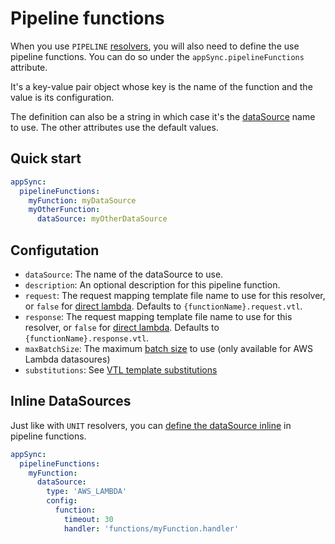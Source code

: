 # Pipeline functions

When you use `PIPELINE` [resolvers](resolvers.md), you will also need to define the use pipeline functions. You can do so under the `appSync.pipelineFunctions` attribute.

It's a key-value pair object whose key is the name of the function and the value is its configuration.

The definition can also be a string in which case it's the [dataSource](dataSources.md) name to use. The other attributes use the default values.

## Quick start

```yaml
appSync:
  pipelineFunctions:
    myFunction: myDataSource
    myOtherFunction:
      dataSource: myOtherDataSource
```

## Configutation

- `dataSource`: The name of the dataSource to use.
- `description`: An optional description for this pipeline function.
- `request`: The request mapping template file name to use for this resolver, or `false` for [direct lambda](https://docs.aws.amazon.com/appsync/latest/devguide/direct-lambda-reference.html). Defaults to `{functionName}.request.vtl`.
- `response`: The request mapping template file name to use for this resolver, or `false` for [direct lambda](https://docs.aws.amazon.com/appsync/latest/devguide/direct-lambda-reference.html). Defaults to `{functionName}.response.vtl`.
- `maxBatchSize`: The maximum [batch size](https://aws.amazon.com/blogs/mobile/introducing-configurable-batching-size-for-aws-appsync-lambda-resolvers/) to use (only available for AWS Lambda datasoures)
- `substitutions`: See [VTL template substitutions](substitutions.md)

## Inline DataSources

Just like with `UNIT` resolvers, you can [define the dataSource inline](resolvers.md#inline-datasources) in pipeline functions.

```yaml
appSync:
  pipelineFunctions:
    myFunction:
      dataSource:
        type: 'AWS_LAMBDA'
        config:
          function:
            timeout: 30
            handler: 'functions/myFunction.handler'
```
